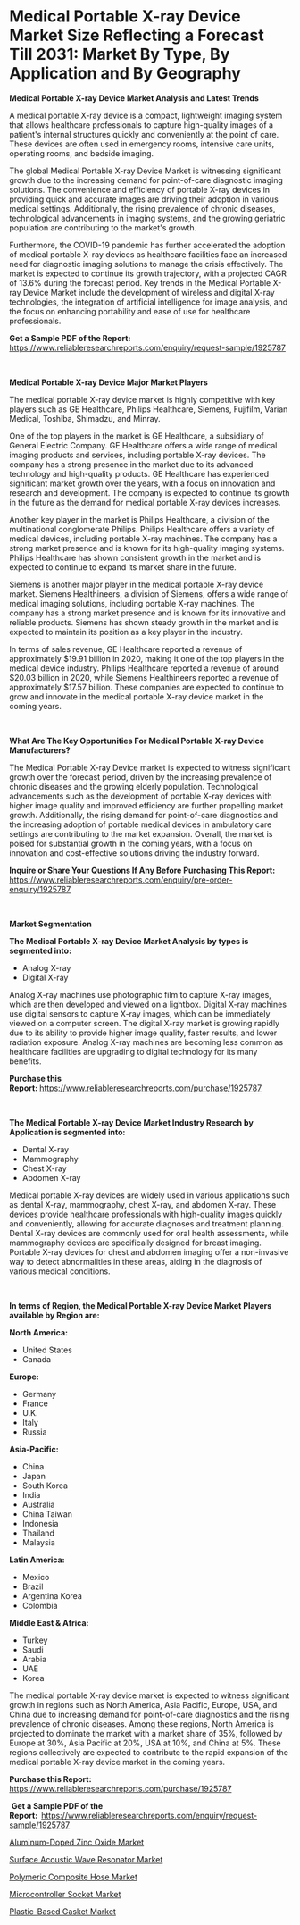 <p><h1>Medical Portable X-ray Device Market Size Reflecting a Forecast Till 2031: Market By Type, By Application and By Geography</h1></p><p><strong>Medical Portable X-ray Device Market Analysis and Latest Trends</strong></p>
<p><p>A medical portable X-ray device is a compact, lightweight imaging system that allows healthcare professionals to capture high-quality images of a patient's internal structures quickly and conveniently at the point of care. These devices are often used in emergency rooms, intensive care units, operating rooms, and bedside imaging.</p><p>The global Medical Portable X-ray Device Market is witnessing significant growth due to the increasing demand for point-of-care diagnostic imaging solutions. The convenience and efficiency of portable X-ray devices in providing quick and accurate images are driving their adoption in various medical settings. Additionally, the rising prevalence of chronic diseases, technological advancements in imaging systems, and the growing geriatric population are contributing to the market's growth.</p><p>Furthermore, the COVID-19 pandemic has further accelerated the adoption of medical portable X-ray devices as healthcare facilities face an increased need for diagnostic imaging solutions to manage the crisis effectively. The market is expected to continue its growth trajectory, with a projected CAGR of 13.6% during the forecast period. Key trends in the Medical Portable X-ray Device Market include the development of wireless and digital X-ray technologies, the integration of artificial intelligence for image analysis, and the focus on enhancing portability and ease of use for healthcare professionals.</p></p>
<p><strong>Get a Sample PDF of the Report:&nbsp;</strong> <a href="https://www.reliableresearchreports.com/enquiry/request-sample/1925787">https://www.reliableresearchreports.com/enquiry/request-sample/1925787</a></p>
<p>&nbsp;</p>
<p><strong>Medical Portable X-ray Device Major Market Players</strong></p>
<p><p>The medical portable X-ray device market is highly competitive with key players such as GE Healthcare, Philips Healthcare, Siemens, Fujifilm, Varian Medical, Toshiba, Shimadzu, and Minray. </p><p>One of the top players in the market is GE Healthcare, a subsidiary of General Electric Company. GE Healthcare offers a wide range of medical imaging products and services, including portable X-ray devices. The company has a strong presence in the market due to its advanced technology and high-quality products. GE Healthcare has experienced significant market growth over the years, with a focus on innovation and research and development. The company is expected to continue its growth in the future as the demand for medical portable X-ray devices increases.</p><p>Another key player in the market is Philips Healthcare, a division of the multinational conglomerate Philips. Philips Healthcare offers a variety of medical devices, including portable X-ray machines. The company has a strong market presence and is known for its high-quality imaging systems. Philips Healthcare has shown consistent growth in the market and is expected to continue to expand its market share in the future.</p><p>Siemens is another major player in the medical portable X-ray device market. Siemens Healthineers, a division of Siemens, offers a wide range of medical imaging solutions, including portable X-ray machines. The company has a strong market presence and is known for its innovative and reliable products. Siemens has shown steady growth in the market and is expected to maintain its position as a key player in the industry.</p><p>In terms of sales revenue, GE Healthcare reported a revenue of approximately $19.91 billion in 2020, making it one of the top players in the medical device industry. Philips Healthcare reported a revenue of around $20.03 billion in 2020, while Siemens Healthineers reported a revenue of approximately $17.57 billion. These companies are expected to continue to grow and innovate in the medical portable X-ray device market in the coming years.</p></p>
<p>&nbsp;</p>
<p><strong>What Are The Key Opportunities For Medical Portable X-ray Device Manufacturers?</strong></p>
<p><p>The Medical Portable X-ray Device market is expected to witness significant growth over the forecast period, driven by the increasing prevalence of chronic diseases and the growing elderly population. Technological advancements such as the development of portable X-ray devices with higher image quality and improved efficiency are further propelling market growth. Additionally, the rising demand for point-of-care diagnostics and the increasing adoption of portable medical devices in ambulatory care settings are contributing to the market expansion. Overall, the market is poised for substantial growth in the coming years, with a focus on innovation and cost-effective solutions driving the industry forward.</p></p>
<p><strong>Inquire or Share Your Questions If Any Before Purchasing This Report:</strong> <a href="https://www.reliableresearchreports.com/enquiry/pre-order-enquiry/1925787">https://www.reliableresearchreports.com/enquiry/pre-order-enquiry/1925787</a></p>
<p>&nbsp;</p>
<p><strong>Market Segmentation</strong></p>
<p><strong>The Medical Portable X-ray Device Market Analysis by types is segmented into:</strong></p>
<p><ul><li>Analog X-ray</li><li>Digital X-ray</li></ul></p>
<p><p>Analog X-ray machines use photographic film to capture X-ray images, which are then developed and viewed on a lightbox. Digital X-ray machines use digital sensors to capture X-ray images, which can be immediately viewed on a computer screen. The digital X-ray market is growing rapidly due to its ability to provide higher image quality, faster results, and lower radiation exposure. Analog X-ray machines are becoming less common as healthcare facilities are upgrading to digital technology for its many benefits.</p></p>
<p><strong>Purchase this Report:&nbsp;</strong><a href="https://www.reliableresearchreports.com/purchase/1925787">https://www.reliableresearchreports.com/purchase/1925787</a></p>
<p>&nbsp;</p>
<p><strong>The Medical Portable X-ray Device Market Industry Research by Application is segmented into:</strong></p>
<p><ul><li>Dental X-ray</li><li>Mammography</li><li>Chest X-ray</li><li>Abdomen X-ray</li></ul></p>
<p><p>Medical portable X-ray devices are widely used in various applications such as dental X-ray, mammography, chest X-ray, and abdomen X-ray. These devices provide healthcare professionals with high-quality images quickly and conveniently, allowing for accurate diagnoses and treatment planning. Dental X-ray devices are commonly used for oral health assessments, while mammography devices are specifically designed for breast imaging. Portable X-ray devices for chest and abdomen imaging offer a non-invasive way to detect abnormalities in these areas, aiding in the diagnosis of various medical conditions.</p></p>
<p>&nbsp;</p>
<p><strong>In terms of Region, the Medical Portable X-ray Device Market Players available by Region are:</strong></p>
<p>
    <p> <strong> North America: </strong>
        <ul>
            <li>United States</li>
            <li>Canada</li>
        </ul>
        </p> 
    <p> <strong> Europe: </strong>
        <ul>
            <li>Germany</li>
            <li>France</li>
            <li>U.K.</li>
            <li>Italy</li>
            <li>Russia</li>
        </ul>
        </p> 
    <p> <strong> Asia-Pacific: </strong>
        <ul>
            <li>China</li>
            <li>Japan</li>
            <li>South Korea</li>
            <li>India</li>
            <li>Australia</li>
            <li>China Taiwan</li>
            <li>Indonesia</li>
            <li>Thailand</li>
            <li>Malaysia</li>
        </ul>
        </p> 
    <p> <strong> Latin America: </strong>
        <ul>
            <li>Mexico</li>
            <li>Brazil</li>
            <li>Argentina Korea</li>
            <li>Colombia</li>
        </ul>
        </p> 
    <p> <strong> Middle East & Africa: </strong>
        <ul>
            <li>Turkey</li>
            <li>Saudi</li>
            <li>Arabia</li>
            <li>UAE</li>
            <li>Korea</li>
        </ul>
    </p>
    </p>
<p><p>The medical portable X-ray device market is expected to witness significant growth in regions such as North America, Asia Pacific, Europe, USA, and China due to increasing demand for point-of-care diagnostics and the rising prevalence of chronic diseases. Among these regions, North America is projected to dominate the market with a market share of 35%, followed by Europe at 30%, Asia Pacific at 20%, USA at 10%, and China at 5%. These regions collectively are expected to contribute to the rapid expansion of the medical portable X-ray device market in the coming years.</p></p>
<p><strong>Purchase this Report: </strong><a href="https://www.reliableresearchreports.com/purchase/1925787">https://www.reliableresearchreports.com/purchase/1925787</a></p>
<p>&nbsp;<strong>Get a Sample PDF of the Report:&nbsp;&nbsp;</strong><a href="https://www.reliableresearchreports.com/enquiry/request-sample/1925787">https://www.reliableresearchreports.com/enquiry/request-sample/1925787</a></p>
<p><strong></strong></p>
<p><p><a href="https://angry-finch-aaf.notion.site/Aluminum-Doped-Zinc-Oxide-Market-Size-2024-2031-Global-Industrial-Analysis-Key-Geographical-Regio-4caa4a620b614676a9d6c9866833e2cb">Aluminum-Doped Zinc Oxide Market</a></p><p><a href="https://view.publitas.com/reportprime-1/surface-acoustic-wave-resonator-market-research-report-provides-thorough-industry-overview-which-offers-an-in-depth-analysis-of-product-trends-and-new-market-divisions/">Surface Acoustic Wave Resonator Market</a></p><p><a href="https://faithful-glue-af3.notion.site/Global-Polymeric-Composite-Hose-Market-Size-and-Market-Trends-Insights-and-Projections-from-2024-to-4ac9611a72474e4c93f8b954557d6bea">Polymeric Composite Hose Market</a></p><p><a href="https://view.publitas.com/reportprime-1/microcontroller-socket-market-centers-on-aspects-such-as-market-growth-market-share-market-opportunity-and-projected-forecasts-spanning-from-2024-to-2031/">Microcontroller Socket Market</a></p><p><a href="https://chivalrous-flock-a86.notion.site/Plastic-Based-Gasket-Market-Analysis-and-Market-Size-Global-Industry-Overview-Market-Segmentation--4cce63574654488ea611fe37fc456c0e">Plastic-Based Gasket Market</a></p></p>